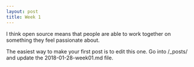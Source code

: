 ```yaml
---
layout: post
title: Week 1
---
```



I think open source means that people are able to work together on something they feel passionate about.

The easiest way to make your first post is to edit this one. 
Go into /_posts/ and update the 2018-01-28-week01.md file. 
